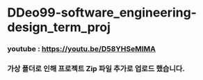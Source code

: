 # DDeo99-software_engineering-design_term_proj

### youtube : https://youtu.be/D58YHSeMIMA

### 가상 폴더로 인해  프로젝트 Zip 파일 추가로 업로드 했습니다.
